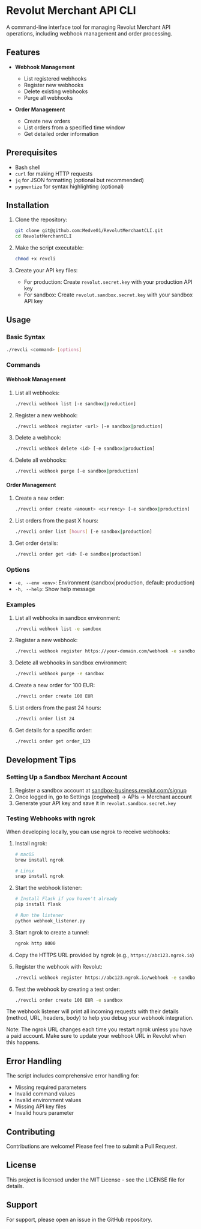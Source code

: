 # Revolut Merchant API CLI

A command-line interface tool for managing Revolut Merchant API operations, including webhook management and order processing.

## Features

- **Webhook Management**
  - List registered webhooks
  - Register new webhooks
  - Delete existing webhooks
  - Purge all webhooks

- **Order Management**
  - Create new orders
  - List orders from a specified time window
  - Get detailed order information

## Prerequisites

- Bash shell
- `curl` for making HTTP requests
- `jq` for JSON formatting (optional but recommended)
- `pygmentize` for syntax highlighting (optional)

## Installation

1. Clone the repository:
   ```bash
   git clone git@github.com:Medve01/RevolutMerchantCLI.git
   cd RevolutMerchantCLI
   ```

2. Make the script executable:
   ```bash
   chmod +x revcli
   ```

3. Create your API key files:
   - For production: Create `revolut.secret.key` with your production API key
   - For sandbox: Create `revolut.sandbox.secret.key` with your sandbox API key

## Usage

### Basic Syntax

```bash
./revcli <command> [options]
```

### Commands

#### Webhook Management

1. List all webhooks:
   ```bash
   ./revcli webhook list [-e sandbox|production]
   ```

2. Register a new webhook:
   ```bash
   ./revcli webhook register <url> [-e sandbox|production]
   ```

3. Delete a webhook:
   ```bash
   ./revcli webhook delete <id> [-e sandbox|production]
   ```

4. Delete all webhooks:
   ```bash
   ./revcli webhook purge [-e sandbox|production]
   ```

#### Order Management

1. Create a new order:
   ```bash
   ./revcli order create <amount> <currency> [-e sandbox|production]
   ```

2. List orders from the past X hours:
   ```bash
   ./revcli order list [hours] [-e sandbox|production]
   ```

3. Get order details:
   ```bash
   ./revcli order get <id> [-e sandbox|production]
   ```

### Options

- `-e, --env <env>`: Environment (sandbox|production, default: production)
- `-h, --help`: Show help message

### Examples

1. List all webhooks in sandbox environment:
   ```bash
   ./revcli webhook list -e sandbox
   ```

2. Register a new webhook:
   ```bash
   ./revcli webhook register https://your-domain.com/webhook -e sandbox
   ```

3. Delete all webhooks in sandbox environment:
   ```bash
   ./revcli webhook purge -e sandbox
   ```

4. Create a new order for 100 EUR:
   ```bash
   ./revcli order create 100 EUR
   ```

5. List orders from the past 24 hours:
   ```bash
   ./revcli order list 24
   ```

6. Get details for a specific order:
   ```bash
   ./revcli order get order_123
   ```

## Development Tips

### Setting Up a Sandbox Merchant Account

1. Register a sandbox account at [sandbox-business.revolut.com/signup](https://sandbox-business.revolut.com/signup)
2. Once logged in, go to Settings (cogwheel) → APIs → Merchant account
3. Generate your API key and save it in `revolut.sandbox.secret.key`

### Testing Webhooks with ngrok

When developing locally, you can use ngrok to receive webhooks:

1. Install ngrok:
   ```bash
   # macOS
   brew install ngrok
   
   # Linux
   snap install ngrok
   ```

2. Start the webhook listener:
   ```bash
   # Install Flask if you haven't already
   pip install flask
   
   # Run the listener
   python webhook_listener.py
   ```

3. Start ngrok to create a tunnel:
   ```bash
   ngrok http 8000
   ```

4. Copy the HTTPS URL provided by ngrok (e.g., `https://abc123.ngrok.io`)

5. Register the webhook with Revolut:
   ```bash
   ./revcli webhook register https://abc123.ngrok.io/webhook -e sandbox
   ```

6. Test the webhook by creating a test order:
   ```bash
   ./revcli order create 100 EUR -e sandbox
   ```

The webhook listener will print all incoming requests with their details (method, URL, headers, body) to help you debug your webhook integration.

Note: The ngrok URL changes each time you restart ngrok unless you have a paid account. Make sure to update your webhook URL in Revolut when this happens.

## Error Handling

The script includes comprehensive error handling for:
- Missing required parameters
- Invalid command values
- Invalid environment values
- Missing API key files
- Invalid hours parameter

## Contributing

Contributions are welcome! Please feel free to submit a Pull Request.

## License

This project is licensed under the MIT License - see the LICENSE file for details.

## Support

For support, please open an issue in the GitHub repository. 